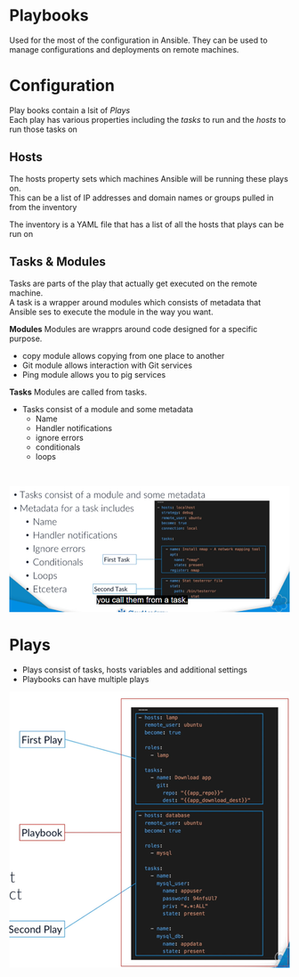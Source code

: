 # Playbooks

Used for the most of the configuration in Ansible. They can  be used to manage configurations and deployments on remote machines.<br/>

# Configuration
Play books contain a lsit of *Plays* <br/>
Each play has various properties including the *tasks* to run and the *hosts* to run those tasks on <br/>

## Hosts 
The hosts property sets which machines Ansible will be running these plays on.<br/>
This can be a list of IP addresses and domain names or groups pulled in from the inventory<br/>

The inventory is a YAML file that has a list of all the hosts that plays can be run on

## Tasks & Modules
Tasks are parts of the play that actually get executed on the remote machine.<br/>
A task is a wrapper around modules which consists of metadata that Ansible ses to execute the module in the way you want.<br/>

**Modules**
Modules are wrapprs around code designed for a specific purpose. <br/>
- copy module allows copying from one place to another 
- Git module allows interaction with Git services
- Ping module allows you to pig services

**Tasks**
Modules are called from tasks.<br/>
- Tasks consist of a module and some metadata
    - Name 
    - Handler notifications 
    - ignore errors
    - conditionals
    - loops
<br/>

![Tasks](https://github.com/AlpaPhono/ansible_basics/blob/main/image_resources/tasks.png)

# Plays
- Plays consist of tasks, hosts variables and additional settings
- Playbooks can have multiple plays

![Tasks](https://github.com/AlpaPhono/ansible_basics/blob/main/image_resources/play.png)

